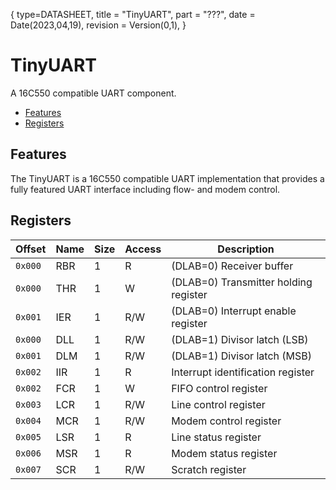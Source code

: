 {
    type=DATASHEET,
    title = "TinyUART",
    part = "???",
    date = Date(2023,04,19),
    revision = Version(0,1),
}

# TinyUART

A 16C550 compatible UART component.

- [Features](#features)
- [Registers](#registers)

## Features

The TinyUART is a 16C550 compatible UART implementation that provides a fully featured UART interface including flow- and modem control.

## Registers

| Offset  | Name | Size | Access | Description                           |
| ------- | ---- | ---- | ------ | ------------------------------------- |
| `0x000` | RBR  | 1    | R      | (DLAB=0) Receiver buffer              |
| `0x000` | THR  | 1    | W      | (DLAB=0) Transmitter holding register |
| `0x001` | IER  | 1    | R/W    | (DLAB=0) Interrupt enable register    |
| `0x000` | DLL  | 1    | R/W    | (DLAB=1) Divisor latch (LSB)          |
| `0x001` | DLM  | 1    | R/W    | (DLAB=1) Divisor latch (MSB)          |
| `0x002` | IIR  | 1    | R      | Interrupt identification register     |
| `0x002` | FCR  | 1    | W      | FIFO control register                 |
| `0x003` | LCR  | 1    | R/W    | Line control register                 |
| `0x004` | MCR  | 1    | R/W    | Modem control register                |
| `0x005` | LSR  | 1    | R      | Line status register                  |
| `0x006` | MSR  | 1    | R      | Modem status register                 |
| `0x007` | SCR  | 1    | R/W    | Scratch register                      |
